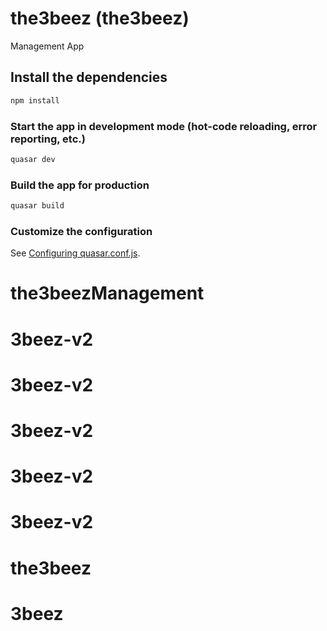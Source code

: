 # the3beez (the3beez)

Management App

## Install the dependencies
```bash
npm install
```

### Start the app in development mode (hot-code reloading, error reporting, etc.)
```bash
quasar dev
```

### Build the app for production
```bash
quasar build
```

### Customize the configuration
See [Configuring quasar.conf.js](https://quasar.dev/quasar-cli/quasar-conf-js).
# the3beezManagement
# 3beez-v2
# 3beez-v2
# 3beez-v2
# 3beez-v2
# 3beez-v2
# the3beez
# 3beez
